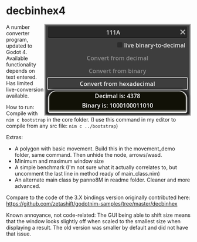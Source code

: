 # decbinhex4

<img align="right" src="readme/decbinhex4_preview.png" alt="A screenshot of the demo program. A text input reads 111A, 2 options are greyed out while one has been clicked: Convert from hexadecimal. A result box at the bottom says... Decimal is: 4378. There is also a binary result but I am sure you believe me."/>

A number converter program, updated to Godot 4. Available functionality depends on text entered. Has limited live-conversion available.

How to run: Compile with `nim c bootstrap` in the core folder. (I use this command in my editor to compile from any src file: `nim c ../bootstrap`)

Extras:

- A polygon with basic movement. Build this in the movement_demo folder, same command. Then unhide the node, arrows/wasd.
- Minimum and maximum window size
- A simple benchmark (I'm not sure what it actually correlates to, but uncomment the last line in method ready of main_class.nim)
- An alternate main class by panno8M in readme folder. Cleaner and more advanced.

Compare to the code of the 3.X bindings version originally contributed here: https://github.com/zetashift/godotnim-samples/tree/master/decbinhex

Known annoyance, not code-related: The GUI being able to shift size means that the window looks slightly off when scaled to the smallest size when displaying a result. The old version was smaller by default and did not have that issue.
